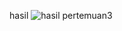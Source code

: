 hasil
![hasil pertemuan3](https://github.com/user-attachments/assets/8bfd324d-79e4-4dd4-83b4-e52599aaba90)
